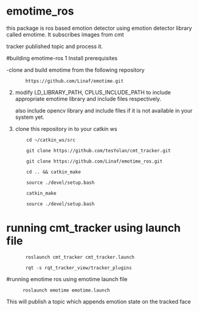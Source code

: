 # emotime_ros
this package is ros based emotion detector using emotion detector library called emotime. It subscribes images from cmt 

tracker published topic and process it.

#building emotime-ros
1 Install prerequisites

-clone and build emotime from the following repository 

           https://github.com/Linaf/emotime.git


2. modify LD_LIBRARY_PATH, CPLUS_INCLUDE_PATH to include appropriate emotime library and include files respectively.

     also include opencv library and include files if it is not available in your system yet.

3. clone this repository in to your catkin ws

           cd ~/catkin_ws/src
           
           git clone https://github.com/tesYolan/cmt_tracker.git
          
           git clone https://github.com/Linaf/emotime_ros.git
           
           cd .. && catkin_make
          
           source ./devel/setup.bash 

           catkin_make
          
           source ./devel/setup.bash 

# running cmt_tracker using launch file
       
           roslaunch cmt_tracker cmt_tracker.launch
           
           rqt -s rqt_tracker_view/tracker_plugins
           

           
#running emotime ros using emotime launch file


          roslaunch emotime emotime.launch
          
          
This will publish a topic which appends emotion state on the tracked face
 
         
